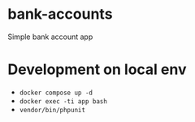 # bank-accounts
Simple bank account app

# Development on local env
- `docker compose up -d`
- `docker exec -ti app bash`
- `vendor/bin/phpunit`